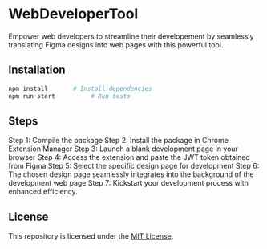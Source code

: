 # WebDeveloperTool
Empower web developers to streamline their developement by seamlessly translating Figma designs into web pages with this powerful tool.

## Installation
```bash
npm install       # Install dependencies
npm run start          # Run tests
```
## Steps
Step 1: Compile the package
Step 2: Install the package in Chrome Extension Manager
Step 3: Launch a blank development page in your browser
Step 4: Access the extension and paste the JWT token obtained from Figma
Step 5: Select the specific design page for development
Step 6: The chosen design page seamlessly integrates into the background of the development web page
Step 7: Kickstart your development process with enhanced efficiency.

## License

This repository is licensed under the [MIT License](LICENSE).
